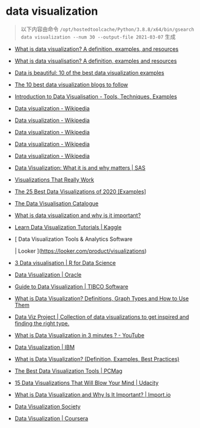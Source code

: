 
data visualization
==================


> 以下内容由命令 `/opt/hostedtoolcache/Python/3.8.8/x64/bin/gsearch data visualization --num 30 --output-file 2021-03-07` 生成

- [What is data visualization? A definition, examples, and resources](https://www.tableau.com/learn/articles/data-visualization)
- [What is data visualisation? A definition, examples and resources](https://www.tableau.com/en-gb/learn/articles/data-visualization)
- [Data is beautiful: 10 of the best data visualization examples](https://www.tableau.com/learn/articles/best-beautiful-data-visualization-examples)
- [The 10 best data visualization blogs to follow](https://www.tableau.com/learn/articles/best-data-visualization-blogs)
- [Introduction to Data Visualisation - Tools, Techniques, Examples](https://www.mygreatlearning.com/blog/introduction-to-data-visualisation-why-is-it-important/)
- [Data visualization - Wikipedia](https://en.wikipedia.org/wiki/Data_visualization)
- [Data visualization - Wikipedia](https://en.wikipedia.org/wiki/Data_visualization#Underpinnings)
- [Data visualization - Wikipedia](https://en.wikipedia.org/wiki/Data_visualization#History)
- [Data visualization - Wikipedia](https://en.wikipedia.org/wiki/Data_visualization#Techniques)
- [Data visualization - Wikipedia](https://en.wikipedia.org/wiki/Data_visualization#Data_presentation_architecture)
- [Data Visualization: What it is and why matters | SAS](https://www.sas.com/en_us/insights/big-data/data-visualization.html)
- [Visualizations That Really Work](https://hbr.org/2016/06/visualizations-that-really-work)
- [The 25 Best Data Visualizations of 2020 [Examples]](https://visme.co/blog/best-data-visualizations/)
- [The Data Visualisation Catalogue](https://datavizcatalogue.com/)
- [What is data visualization and why is it important?](https://searchbusinessanalytics.techtarget.com/definition/data-visualization)
- [Learn Data Visualization Tutorials | Kaggle](https://www.kaggle.com/learn/data-visualization)
- [
        Data Visualization Tools & Analytics Software
        
        
     | Looker
    ](https://looker.com/product/visualizations)
- [3 Data visualisation | R for Data Science](https://r4ds.had.co.nz/data-visualisation.html)
- [Data Visualization | Oracle](https://www.oracle.com/business-analytics/data-visualization.html)
- [Guide to Data Visualization | TIBCO Software](https://www.tibco.com/reference-center/guide-to-data-visualization)
- [What is Data Visualization? Definitions, Graph Types and How to Use Them](https://www.klipfolio.com/resources/articles/what-is-data-visualization)
- [Data Viz Project | Collection of data visualizations to get inspired and finding the right type.](https://datavizproject.com/)
- [What is Data Visualization in 3 minutes ? - YouTube](https://www.youtube.com/watch?v=VyhLRJVoIrI)
- [Data Visualization  | IBM](https://www.ibm.com/analytics/data-visualization)
- [What is Data Visualization? (Definition, Examples, Best Practices)](https://venngage.com/blog/data-visualization/)
- [The Best Data Visualization Tools | PCMag](https://www.pcmag.com/picks/the-best-data-visualization-tools)
- [15 Data Visualizations That Will Blow Your Mind | Udacity](https://blog.udacity.com/2015/01/15-data-visualizations-will-blow-mind.html)
- [What is Data Visualization and Why Is It Important? | Import.io](https://www.import.io/post/what-is-data-visualization/)
- [Data Visualization Society](https://www.datavisualizationsociety.com/)
- [Data Visualization | Coursera](https://www.coursera.org/learn/datavisualization)
